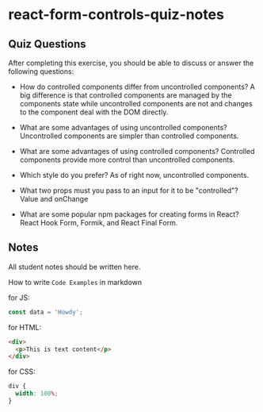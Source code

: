 # react-form-controls-quiz-notes

## Quiz Questions

After completing this exercise, you should be able to discuss or answer the following questions:

- How do controlled components differ from uncontrolled components?
  A big difference is that controlled components are managed by the components state while uncontrolled components are not and changes to the component deal with the DOM directly.

- What are some advantages of using uncontrolled components?
  Uncontrolled components are simpler than controlled components.

- What are some advantages of using controlled components?
  Controlled components provide more control than uncontrolled components.

- Which style do you prefer?
  As of right now, uncontrolled components.

- What two props must you pass to an input for it to be "controlled"?
  Value and onChange

- What are some popular npm packages for creating forms in React?
  React Hook Form, Formik, and React Final Form.

## Notes

All student notes should be written here.

How to write `Code Examples` in markdown

for JS:

```javascript
const data = 'Howdy';
```

for HTML:

```html
<div>
  <p>This is text content</p>
</div>
```

for CSS:

```css
div {
  width: 100%;
}
```
